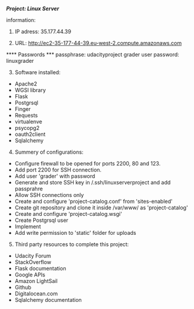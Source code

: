 ***Project: Linux Server***

information:

1. IP adress: 35.177.44.39

2. URL: http://ec2-35-177-44-39.eu-west-2.compute.amazonaws.com

**** Passwords ***
passphrase: udacityproject
grader user password: linuxgrader

3. Software installed:

  - Apache2
  - WGSI library
  - Flask
  - Postgrsql
  - Finger
  - Requests
  - virtualenve
  - psycopg2
  - oauth2client
  - Sqlalchemy

4. Summery of configurations:

  - Configure firewall to be opened for ports 2200, 80 and 123.
  - Add port 2200 for SSH connection.
  - Add user 'grader' with password
  - Generate and store SSH key in /.ssh/linuxserverproject and add passprahre
  - Allow SSH connections only
  - Create and configure 'project-catalog.conf' from 'sites-enabled'
  - Create git repository and clone it inside /var/www/ as 'project-catalog'
  - Create and configure 'project-catalog.wsgi'
  - Create Postgrsql user
  - Implement
  - Add write permission to 'static' folder for uploads

5. Third party resources to complete this project:

  - Udacity Forum
  - StackOverflow
  - Flask documentation
  - Google APIs
  - Amazon LightSail
  - Github
  - Digitalocean.com
  - Sqlalchemy documentation
